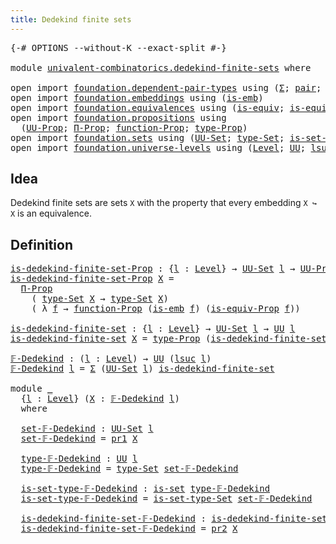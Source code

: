 ```yaml
---
title: Dedekind finite sets
---
```


<pre class="Agda"><a id="46" class="Symbol">{-#</a> <a id="50" class="Keyword">OPTIONS</a> <a id="58" class="Pragma">--without-K</a> <a id="70" class="Pragma">--exact-split</a> <a id="84" class="Symbol">#-}</a>

<a id="89" class="Keyword">module</a> <a id="96" href="univalent-combinatorics.dedekind-finite-sets.html" class="Module">univalent-combinatorics.dedekind-finite-sets</a> <a id="141" class="Keyword">where</a>

<a id="148" class="Keyword">open</a> <a id="153" class="Keyword">import</a> <a id="160" href="foundation.dependent-pair-types.html" class="Module">foundation.dependent-pair-types</a> <a id="192" class="Keyword">using</a> <a id="198" class="Symbol">(</a><a id="199" href="foundation-core.dependent-pair-types.html#502" class="Record">Σ</a><a id="200" class="Symbol">;</a> <a id="202" href="foundation-core.dependent-pair-types.html#575" class="InductiveConstructor">pair</a><a id="206" class="Symbol">;</a> <a id="208" href="foundation-core.dependent-pair-types.html#592" class="Field">pr1</a><a id="211" class="Symbol">;</a> <a id="213" href="foundation-core.dependent-pair-types.html#604" class="Field">pr2</a><a id="216" class="Symbol">)</a>
<a id="218" class="Keyword">open</a> <a id="223" class="Keyword">import</a> <a id="230" href="foundation.embeddings.html" class="Module">foundation.embeddings</a> <a id="252" class="Keyword">using</a> <a id="258" class="Symbol">(</a><a id="259" href="foundation-core.embeddings.html#980" class="Function">is-emb</a><a id="265" class="Symbol">)</a>
<a id="267" class="Keyword">open</a> <a id="272" class="Keyword">import</a> <a id="279" href="foundation.equivalences.html" class="Module">foundation.equivalences</a> <a id="303" class="Keyword">using</a> <a id="309" class="Symbol">(</a><a id="310" href="foundation-core.equivalences.html#1542" class="Function">is-equiv</a><a id="318" class="Symbol">;</a> <a id="320" href="foundation.equivalences.html#12381" class="Function">is-equiv-Prop</a><a id="333" class="Symbol">)</a>
<a id="335" class="Keyword">open</a> <a id="340" class="Keyword">import</a> <a id="347" href="foundation.propositions.html" class="Module">foundation.propositions</a> <a id="371" class="Keyword">using</a>
  <a id="379" class="Symbol">(</a><a id="380" href="foundation-core.propositions.html#1380" class="Function">UU-Prop</a><a id="387" class="Symbol">;</a> <a id="389" href="foundation-core.propositions.html#6683" class="Function">Π-Prop</a><a id="395" class="Symbol">;</a> <a id="397" href="foundation-core.propositions.html#8283" class="Function">function-Prop</a><a id="410" class="Symbol">;</a> <a id="412" href="foundation-core.propositions.html#1482" class="Function">type-Prop</a><a id="421" class="Symbol">)</a>
<a id="423" class="Keyword">open</a> <a id="428" class="Keyword">import</a> <a id="435" href="foundation.sets.html" class="Module">foundation.sets</a> <a id="451" class="Keyword">using</a> <a id="457" class="Symbol">(</a><a id="458" href="foundation-core.sets.html#1177" class="Function">UU-Set</a><a id="464" class="Symbol">;</a> <a id="466" href="foundation-core.sets.html#1291" class="Function">type-Set</a><a id="474" class="Symbol">;</a> <a id="476" href="foundation-core.sets.html#1342" class="Function">is-set-type-Set</a><a id="491" class="Symbol">;</a> <a id="493" href="foundation-core.sets.html#1099" class="Function">is-set</a><a id="499" class="Symbol">)</a>
<a id="501" class="Keyword">open</a> <a id="506" class="Keyword">import</a> <a id="513" href="foundation.universe-levels.html" class="Module">foundation.universe-levels</a> <a id="540" class="Keyword">using</a> <a id="546" class="Symbol">(</a><a id="547" href="Agda.Primitive.html#597" class="Postulate">Level</a><a id="552" class="Symbol">;</a> <a id="554" href="foundation-core.universe-levels.html#222" class="Primitive">UU</a><a id="556" class="Symbol">;</a> <a id="558" href="Agda.Primitive.html#780" class="Primitive">lsuc</a><a id="562" class="Symbol">)</a>
</pre>
## Idea

Dedekind finite sets are sets `X` with the property that every embedding `X ↪ X` is an equivalence.

## Definition

<pre class="Agda"><a id="is-dedekind-finite-set-Prop"></a><a id="702" href="univalent-combinatorics.dedekind-finite-sets.html#702" class="Function">is-dedekind-finite-set-Prop</a> <a id="730" class="Symbol">:</a> <a id="732" class="Symbol">{</a><a id="733" href="univalent-combinatorics.dedekind-finite-sets.html#733" class="Bound">l</a> <a id="735" class="Symbol">:</a> <a id="737" href="Agda.Primitive.html#597" class="Postulate">Level</a><a id="742" class="Symbol">}</a> <a id="744" class="Symbol">→</a> <a id="746" href="foundation-core.sets.html#1177" class="Function">UU-Set</a> <a id="753" href="univalent-combinatorics.dedekind-finite-sets.html#733" class="Bound">l</a> <a id="755" class="Symbol">→</a> <a id="757" href="foundation-core.propositions.html#1380" class="Function">UU-Prop</a> <a id="765" href="univalent-combinatorics.dedekind-finite-sets.html#733" class="Bound">l</a>
<a id="767" href="univalent-combinatorics.dedekind-finite-sets.html#702" class="Function">is-dedekind-finite-set-Prop</a> <a id="795" href="univalent-combinatorics.dedekind-finite-sets.html#795" class="Bound">X</a> <a id="797" class="Symbol">=</a>
  <a id="801" href="foundation-core.propositions.html#6683" class="Function">Π-Prop</a>
    <a id="812" class="Symbol">(</a> <a id="814" href="foundation-core.sets.html#1291" class="Function">type-Set</a> <a id="823" href="univalent-combinatorics.dedekind-finite-sets.html#795" class="Bound">X</a> <a id="825" class="Symbol">→</a> <a id="827" href="foundation-core.sets.html#1291" class="Function">type-Set</a> <a id="836" href="univalent-combinatorics.dedekind-finite-sets.html#795" class="Bound">X</a><a id="837" class="Symbol">)</a>
    <a id="843" class="Symbol">(</a> <a id="845" class="Symbol">λ</a> <a id="847" href="univalent-combinatorics.dedekind-finite-sets.html#847" class="Bound">f</a> <a id="849" class="Symbol">→</a> <a id="851" href="foundation-core.propositions.html#8283" class="Function">function-Prop</a> <a id="865" class="Symbol">(</a><a id="866" href="foundation-core.embeddings.html#980" class="Function">is-emb</a> <a id="873" href="univalent-combinatorics.dedekind-finite-sets.html#847" class="Bound">f</a><a id="874" class="Symbol">)</a> <a id="876" class="Symbol">(</a><a id="877" href="foundation.equivalences.html#12381" class="Function">is-equiv-Prop</a> <a id="891" href="univalent-combinatorics.dedekind-finite-sets.html#847" class="Bound">f</a><a id="892" class="Symbol">))</a>

<a id="is-dedekind-finite-set"></a><a id="896" href="univalent-combinatorics.dedekind-finite-sets.html#896" class="Function">is-dedekind-finite-set</a> <a id="919" class="Symbol">:</a> <a id="921" class="Symbol">{</a><a id="922" href="univalent-combinatorics.dedekind-finite-sets.html#922" class="Bound">l</a> <a id="924" class="Symbol">:</a> <a id="926" href="Agda.Primitive.html#597" class="Postulate">Level</a><a id="931" class="Symbol">}</a> <a id="933" class="Symbol">→</a> <a id="935" href="foundation-core.sets.html#1177" class="Function">UU-Set</a> <a id="942" href="univalent-combinatorics.dedekind-finite-sets.html#922" class="Bound">l</a> <a id="944" class="Symbol">→</a> <a id="946" href="foundation-core.universe-levels.html#222" class="Primitive">UU</a> <a id="949" href="univalent-combinatorics.dedekind-finite-sets.html#922" class="Bound">l</a>
<a id="951" href="univalent-combinatorics.dedekind-finite-sets.html#896" class="Function">is-dedekind-finite-set</a> <a id="974" href="univalent-combinatorics.dedekind-finite-sets.html#974" class="Bound">X</a> <a id="976" class="Symbol">=</a> <a id="978" href="foundation-core.propositions.html#1482" class="Function">type-Prop</a> <a id="988" class="Symbol">(</a><a id="989" href="univalent-combinatorics.dedekind-finite-sets.html#702" class="Function">is-dedekind-finite-set-Prop</a> <a id="1017" href="univalent-combinatorics.dedekind-finite-sets.html#974" class="Bound">X</a><a id="1018" class="Symbol">)</a>

<a id="𝔽-Dedekind"></a><a id="1021" href="univalent-combinatorics.dedekind-finite-sets.html#1021" class="Function">𝔽-Dedekind</a> <a id="1032" class="Symbol">:</a> <a id="1034" class="Symbol">(</a><a id="1035" href="univalent-combinatorics.dedekind-finite-sets.html#1035" class="Bound">l</a> <a id="1037" class="Symbol">:</a> <a id="1039" href="Agda.Primitive.html#597" class="Postulate">Level</a><a id="1044" class="Symbol">)</a> <a id="1046" class="Symbol">→</a> <a id="1048" href="foundation-core.universe-levels.html#222" class="Primitive">UU</a> <a id="1051" class="Symbol">(</a><a id="1052" href="Agda.Primitive.html#780" class="Primitive">lsuc</a> <a id="1057" href="univalent-combinatorics.dedekind-finite-sets.html#1035" class="Bound">l</a><a id="1058" class="Symbol">)</a>
<a id="1060" href="univalent-combinatorics.dedekind-finite-sets.html#1021" class="Function">𝔽-Dedekind</a> <a id="1071" href="univalent-combinatorics.dedekind-finite-sets.html#1071" class="Bound">l</a> <a id="1073" class="Symbol">=</a> <a id="1075" href="foundation-core.dependent-pair-types.html#502" class="Record">Σ</a> <a id="1077" class="Symbol">(</a><a id="1078" href="foundation-core.sets.html#1177" class="Function">UU-Set</a> <a id="1085" href="univalent-combinatorics.dedekind-finite-sets.html#1071" class="Bound">l</a><a id="1086" class="Symbol">)</a> <a id="1088" href="univalent-combinatorics.dedekind-finite-sets.html#896" class="Function">is-dedekind-finite-set</a>

<a id="1112" class="Keyword">module</a> <a id="1119" href="univalent-combinatorics.dedekind-finite-sets.html#1119" class="Module">_</a>
  <a id="1123" class="Symbol">{</a><a id="1124" href="univalent-combinatorics.dedekind-finite-sets.html#1124" class="Bound">l</a> <a id="1126" class="Symbol">:</a> <a id="1128" href="Agda.Primitive.html#597" class="Postulate">Level</a><a id="1133" class="Symbol">}</a> <a id="1135" class="Symbol">(</a><a id="1136" href="univalent-combinatorics.dedekind-finite-sets.html#1136" class="Bound">X</a> <a id="1138" class="Symbol">:</a> <a id="1140" href="univalent-combinatorics.dedekind-finite-sets.html#1021" class="Function">𝔽-Dedekind</a> <a id="1151" href="univalent-combinatorics.dedekind-finite-sets.html#1124" class="Bound">l</a><a id="1152" class="Symbol">)</a>
  <a id="1156" class="Keyword">where</a>

  <a id="1165" href="univalent-combinatorics.dedekind-finite-sets.html#1165" class="Function">set-𝔽-Dedekind</a> <a id="1180" class="Symbol">:</a> <a id="1182" href="foundation-core.sets.html#1177" class="Function">UU-Set</a> <a id="1189" href="univalent-combinatorics.dedekind-finite-sets.html#1124" class="Bound">l</a>
  <a id="1193" href="univalent-combinatorics.dedekind-finite-sets.html#1165" class="Function">set-𝔽-Dedekind</a> <a id="1208" class="Symbol">=</a> <a id="1210" href="foundation-core.dependent-pair-types.html#592" class="Field">pr1</a> <a id="1214" href="univalent-combinatorics.dedekind-finite-sets.html#1136" class="Bound">X</a>

  <a id="1219" href="univalent-combinatorics.dedekind-finite-sets.html#1219" class="Function">type-𝔽-Dedekind</a> <a id="1235" class="Symbol">:</a> <a id="1237" href="foundation-core.universe-levels.html#222" class="Primitive">UU</a> <a id="1240" href="univalent-combinatorics.dedekind-finite-sets.html#1124" class="Bound">l</a>
  <a id="1244" href="univalent-combinatorics.dedekind-finite-sets.html#1219" class="Function">type-𝔽-Dedekind</a> <a id="1260" class="Symbol">=</a> <a id="1262" href="foundation-core.sets.html#1291" class="Function">type-Set</a> <a id="1271" href="univalent-combinatorics.dedekind-finite-sets.html#1165" class="Function">set-𝔽-Dedekind</a>

  <a id="1289" href="univalent-combinatorics.dedekind-finite-sets.html#1289" class="Function">is-set-type-𝔽-Dedekind</a> <a id="1312" class="Symbol">:</a> <a id="1314" href="foundation-core.sets.html#1099" class="Function">is-set</a> <a id="1321" href="univalent-combinatorics.dedekind-finite-sets.html#1219" class="Function">type-𝔽-Dedekind</a>
  <a id="1339" href="univalent-combinatorics.dedekind-finite-sets.html#1289" class="Function">is-set-type-𝔽-Dedekind</a> <a id="1362" class="Symbol">=</a> <a id="1364" href="foundation-core.sets.html#1342" class="Function">is-set-type-Set</a> <a id="1380" href="univalent-combinatorics.dedekind-finite-sets.html#1165" class="Function">set-𝔽-Dedekind</a>

  <a id="1398" href="univalent-combinatorics.dedekind-finite-sets.html#1398" class="Function">is-dedekind-finite-set-𝔽-Dedekind</a> <a id="1432" class="Symbol">:</a> <a id="1434" href="univalent-combinatorics.dedekind-finite-sets.html#896" class="Function">is-dedekind-finite-set</a> <a id="1457" href="univalent-combinatorics.dedekind-finite-sets.html#1165" class="Function">set-𝔽-Dedekind</a>
  <a id="1474" href="univalent-combinatorics.dedekind-finite-sets.html#1398" class="Function">is-dedekind-finite-set-𝔽-Dedekind</a> <a id="1508" class="Symbol">=</a> <a id="1510" href="foundation-core.dependent-pair-types.html#604" class="Field">pr2</a> <a id="1514" href="univalent-combinatorics.dedekind-finite-sets.html#1136" class="Bound">X</a>
</pre>